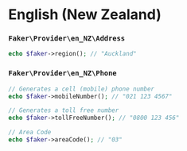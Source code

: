 # English (New Zealand)

### `Faker\Provider\en_NZ\Address`

```php
echo $faker->region(); // "Auckland"
```

### `Faker\Provider\en_NZ\Phone`

```php
// Generates a cell (mobile) phone number
echo $faker->mobileNumber(); // "021 123 4567"

// Generates a toll free number
echo $faker->tollFreeNumber(); // "0800 123 456"

// Area Code
echo $faker->areaCode(); // "03"
```
